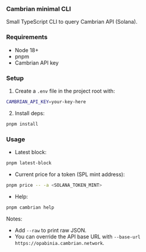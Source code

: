 ### Cambrian minimal CLI

Small TypeScript CLI to query Cambrian API (Solana).

### Requirements
- Node 18+
- pnpm
- Cambrian API key

### Setup
1) Create a `.env` file in the project root with:

```bash
CAMBRIAN_API_KEY=your-key-here
```

2) Install deps:

```bash
pnpm install
```

### Usage
- Latest block:

```bash
pnpm latest-block
```

- Current price for a token (SPL mint address):

```bash
pnpm price -- -a <SOLANA_TOKEN_MINT>
```

- Help:

```bash
pnpm cambrian help
```

Notes:
- Add `--raw` to print raw JSON.
- You can override the API base URL with `--base-url https://opabinia.cambrian.network`.



